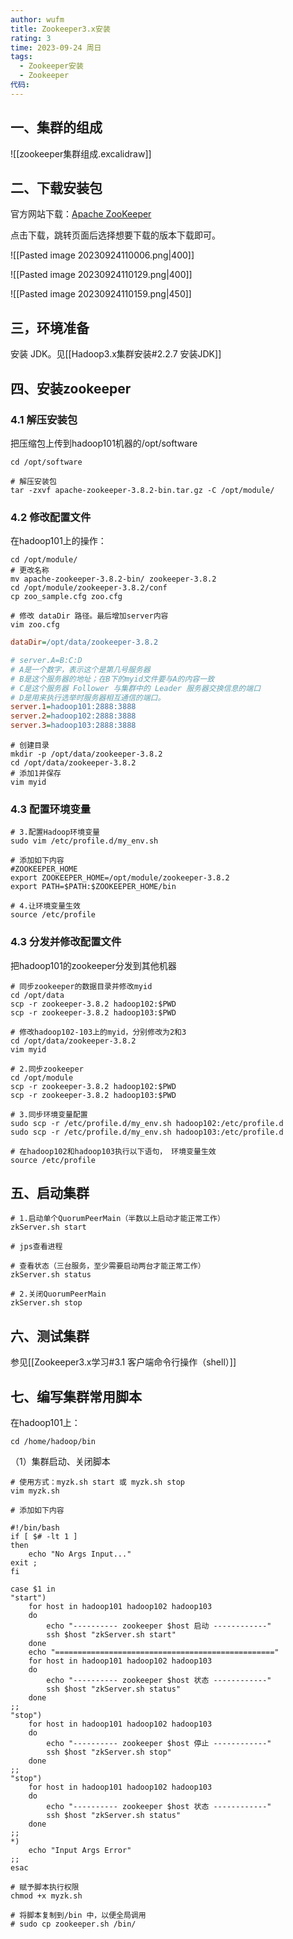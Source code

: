 ```yaml
---
author: wufm
title: Zookeeper3.x安装
rating: 3
time: 2023-09-24 周日
tags:
  - Zookeeper安装
  - Zookeeper
代码:
---
```

## 一、集群的组成

![[zookeeper集群组成.excalidraw]]
## 二、下载安装包

官方网站下载：[Apache ZooKeeper](https://zookeeper.apache.org/)

点击下载，跳转页面后选择想要下载的版本下载即可。

![[Pasted image 20230924110006.png|400]]

![[Pasted image 20230924110129.png|400]]

![[Pasted image 20230924110159.png|450]]
## 三，环境准备

安装 JDK。见[[Hadoop3.x集群安装#2.2.7 安装JDK]]
## 四、安装zookeeper

### 4.1 解压安装包

把压缩包上传到hadoop101机器的/opt/software

```shell
cd /opt/software

# 解压安装包
tar -zxvf apache-zookeeper-3.8.2-bin.tar.gz -C /opt/module/
```
### 4.2 修改配置文件

在hadoop101上的操作：

```shell
cd /opt/module/
# 更改名称
mv apache-zookeeper-3.8.2-bin/ zookeeper-3.8.2
cd /opt/module/zookeeper-3.8.2/conf
cp zoo_sample.cfg zoo.cfg

# 修改 dataDir 路径。最后增加server内容
vim zoo.cfg
```

```cfg
dataDir=/opt/data/zookeeper-3.8.2

# server.A=B:C:D
# A是一个数字，表示这个是第几号服务器
# B是这个服务器的地址；在B下的myid文件要与A的内容一致
# C是这个服务器 Follower 与集群中的 Leader 服务器交换信息的端口
# D是用来执行选举时服务器相互通信的端口。
server.1=hadoop101:2888:3888
server.2=hadoop102:2888:3888
server.3=hadoop103:2888:3888
```

```shell
# 创建目录
mkdir -p /opt/data/zookeeper-3.8.2
cd /opt/data/zookeeper-3.8.2
# 添加1并保存
vim myid
```

### 4.3 配置环境变量

```shell
# 3.配置Hadoop环境变量
sudo vim /etc/profile.d/my_env.sh

# 添加如下内容
#ZOOKEEPER_HOME
export ZOOKEEPER_HOME=/opt/module/zookeeper-3.8.2
export PATH=$PATH:$ZOOKEEPER_HOME/bin

# 4.让环境变量生效
source /etc/profile
```
### 4.3 分发并修改配置文件

把hadoop101的zookeeper分发到其他机器

```shell
# 同步zookeeper的数据目录并修改myid
cd /opt/data
scp -r zookeeper-3.8.2 hadoop102:$PWD
scp -r zookeeper-3.8.2 hadoop103:$PWD

# 修改hadoop102-103上的myid，分别修改为2和3
cd /opt/data/zookeeper-3.8.2
vim myid
```

```shell
# 2.同步zookeeper
cd /opt/module
scp -r zookeeper-3.8.2 hadoop102:$PWD
scp -r zookeeper-3.8.2 hadoop103:$PWD
```

```shell
# 3.同步环境变量配置
sudo scp -r /etc/profile.d/my_env.sh hadoop102:/etc/profile.d
sudo scp -r /etc/profile.d/my_env.sh hadoop103:/etc/profile.d

# 在hadoop102和hadoop103执行以下语句， 环境变量生效
source /etc/profile
```
## 五、启动集群

```shell
# 1.启动单个QuorumPeerMain（半数以上启动才能正常工作）
zkServer.sh start

# jps查看进程

# 查看状态（三台服务，至少需要启动两台才能正常工作）
zkServer.sh status

# 2.关闭QuorumPeerMain
zkServer.sh stop
```

## 六、测试集群

参见[[Zookeeper3.x学习#3.1 客户端命令行操作（shell）]]
## 七、编写集群常用脚本

在hadoop101上：

```shell
cd /home/hadoop/bin
```

（1）集群启动、关闭脚本

```shell
# 使用方式：myzk.sh start 或 myzk.sh stop
vim myzk.sh

# 添加如下内容
```

```shell
#!/bin/bash
if [ $# -lt 1 ]
then
	echo "No Args Input..."
exit ;
fi

case $1 in
"start")
	for host in hadoop101 hadoop102 hadoop103
	do
		echo "---------- zookeeper $host 启动 ------------"
		ssh $host "zkServer.sh start"
	done
	echo "================================================="
	for host in hadoop101 hadoop102 hadoop103
	do
		echo "---------- zookeeper $host 状态 ------------"
		ssh $host "zkServer.sh status"
	done
;;
"stop")
	for host in hadoop101 hadoop102 hadoop103
	do
		echo "---------- zookeeper $host 停止 ------------"
		ssh $host "zkServer.sh stop"
	done
;;
"stop")
	for host in hadoop101 hadoop102 hadoop103
	do
		echo "---------- zookeeper $host 状态 ------------"
		ssh $host "zkServer.sh status"
	done
;;
*)
	echo "Input Args Error"
;;
esac

```

```shell
# 赋予脚本执行权限
chmod +x myzk.sh

# 将脚本复制到/bin 中，以便全局调用
# sudo cp zookeeper.sh /bin/
```
